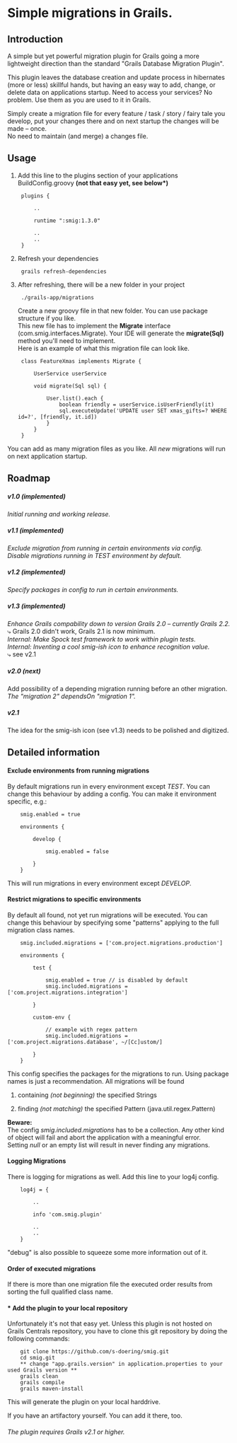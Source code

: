 # Simple migrations in Grails. #

## Introduction ##

A simple but yet powerful migration plugin for Grails going a more lightweight direction than the standard "Grails Database Migration Plugin".

This plugin leaves the database creation and update process in hibernates (more or less) skillful hands, but having an easy way to add, change, or delete data on applications startup. Need to access your services? No problem. Use them as you are used to it in Grails.  

Simply create a migration file for every feature / task / story / fairy tale you develop, put your changes there and on next startup the changes will be made – once.  
No need to maintain (and merge) a changes file.


## Usage ##

1. Add this line to the plugins section of your applications BuildConfig.groovy __(not that easy yet, see below*)__

        plugins {

            ..

            runtime ":smig:1.3.0"

            ..
            ..
        }

2. Refresh your dependencies

        grails refresh-dependencies

3. After refreshing, there will be a new folder in your project

        ./grails-app/migrations
   
   Create a new groovy file in that new folder. You can use package structure if you like.  
   This new file has to implement the **Migrate** interface (com.smig.interfaces.Migrate). Your IDE will generate the **migrate(Sql)** method you'll need to implement.  
   Here is an example of what this migration file can look like.
   
        class FeatureXmas implements Migrate {
    
            UserService userService

            void migrate(Sql sql) {
    
                User.list().each {
                    boolean friendly = userService.isUserFriendly(it)
                    sql.executeUpdate('UPDATE user SET xmas_gifts=? WHERE id=?', [friendly, it.id])
                }
            }
        }
    
You can add as many migration files as you like. All _new_ migrations will run on next application startup.


## Roadmap ##

##### _v1.0 (implemented)_ #####

_Initial running and working release._

##### _v1.1 (implemented)_ #####

_Exclude migration from running in certain environments via config._  
_Disable migrations running in TEST environment by default._

##### _v1.2 (implemented)_ #####

_Specify packages in config to run in certain environments._

##### _v1.3 (implemented)_ #####

_Enhance Grails compability down to version Grails 2.0 – currently Grails 2.2._  
⤷ Grails 2.0 didn't work, Grails 2.1 is now minimum.  
_Internal: Make Spock test framework to work within plugin tests._  
_Internal: Inventing a cool smig-ish icon to enhance recognition value._  
⤷ see v2.1

##### v2.0 (next) #####

Add possibility of a depending migration running before an other migration. _The "migration 2" dependsOn "migration 1"._

##### v2.1 #####

The idea for the smig-ish icon (see v1.3) needs to be polished and digitized.


## Detailed information ##

#### Exclude environments from running migrations ####

By default migrations run in every environment except _TEST_. You can change this behaviour by adding a config. You can make it environment specific, e.g.:

        smig.enabled = true

        environments {

            develop {

                smig.enabled = false

            }
        }

This will run migrations in every environment except _DEVELOP_.

#### Restrict migrations to specific environments ####

By default all found, not yet run migrations will be executed. You can change this behaviour by specifying some "patterns" applying to the full migration class names.

        smig.included.migrations = ['com.project.migrations.production']

        environments {

            test {

                smig.enabled = true // is disabled by default
                smig.included.migrations = ['com.project.migrations.integration']

            }

            custom-env {

                // example with regex pattern
                smig.included.migrations = ['com.project.migrations.database', ~/[Cc]ustom/]

            }
        }

This config specifies the packages for the migrations to run. Using package names is just a recommendation. All migrations will be found

1. containing _(not beginning)_ the specified Strings

2. finding _(not matching)_ the specified Pattern (java.util.regex.Pattern)

__Beware:__  
The config _smig.included.migrations_ has to be a collection. Any other kind of object will fail and abort the application with a meaningful error.  
Setting _null_ or an empty list will result in never finding any migrations.

#### Logging Migrations ####

There is logging for migrations as well. Add this line to your log4j config.

        log4j = {

            ..

            info 'com.smig.plugin'

            ..
            ..
        }

"debug" is also possible to squeeze some more information out of it.

#### Order of executed migrations ####

If there is more than one migration file the executed order results from sorting the full qualified class name.

#### __*__ Add the plugin to your local repository ####

Unfortunately it's not that easy yet. Unless this plugin is not hosted on Grails Centrals repository, you have to clone this git repository by doing the following commands:

        git clone https://github.com/s-doering/smig.git
        cd smig.git
        ** change "app.grails.version" in application.properties to your used Grails version **
        grails clean
        grails compile
        grails maven-install

This will generate the plugin on your local harddrive.

If you have an artifactory yourself. You can add it there, too.

  
  
  
  
  
  
  
  
  
  
###### The plugin requires Grails v2.1 or higher. ######
